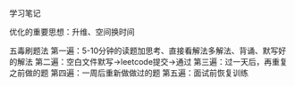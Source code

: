 学习笔记

优化的重要思想：升维、空间换时间

五毒刷题法
第一遍：5-10分钟的读题加思考、直接看解法多解法、背诵、默写好的解法
第二遍：空白文件默写->leetcode提交->通过
第三遍：过一天后，再重复之前做的题
第四遍：一周后重新做做过的题
第五遍：面试前恢复训练